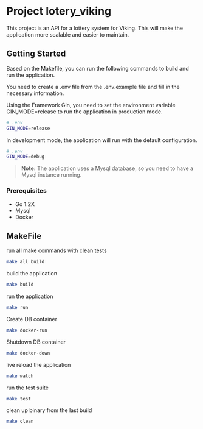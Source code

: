 # Project lotery_viking

This project is an API for a lottery system for Viking. This will make the application more scalable and easier to maintain.

## Getting Started

Based on the Makefile, you can run the following commands to build and run the application.

You need to create a .env file from the .env.example file and fill in the necessary information.

Using the Framework Gin, you need to set the environment variable GIN_MODE=release to run the application in production mode.

```bash
# .env
GIN_MODE=release
```
In development mode, the application will run with the default configuration.

```bash
# .env
GIN_MODE=debug
```

> **Note:** The application uses a Mysql database, so you need to have a Mysql instance running.


### Prerequisites

- Go 1.2X
- Mysql
- Docker


## MakeFile

run all make commands with clean tests
```bash
make all build
```

build the application
```bash
make build
```

run the application
```bash
make run
```

Create DB container
```bash
make docker-run
```

Shutdown DB container
```bash
make docker-down
```

live reload the application
```bash
make watch
```

run the test suite
```bash
make test
```

clean up binary from the last build
```bash
make clean
```
